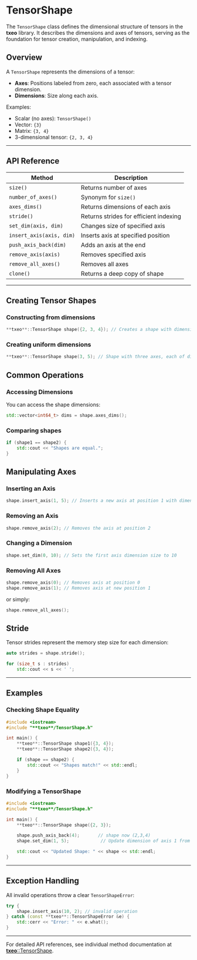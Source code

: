 # TensorShape

The `TensorShape` class defines the dimensional structure of tensors in the **txeo** library. It describes the dimensions and axes of tensors, serving as the foundation for tensor creation, manipulation, and indexing.

## Overview

A `TensorShape` represents the dimensions of a tensor:

- **Axes**: Positions labeled from zero, each associated with a tensor dimension.
- **Dimensions**: Size along each axis.

Examples:

- Scalar (no axes): `TensorShape()`
- Vector: `{3}`
- Matrix: `{3, 4}`
- 3-dimensional tensor: `{2, 3, 4}`

---

## API Reference

| Method                      | Description                                     |
|-----------------------------|-------------------------------------------------|
| `size()`                    | Returns number of axes                          |
| `number_of_axes()`          | Synonym for `size()`                            |
| `axes_dims()`               | Returns dimensions of each axis                 |
| `stride()`                  | Returns strides for efficient indexing          |
| `set_dim(axis, dim)`        | Changes size of specified axis                  |
| `insert_axis(axis, dim)`    | Inserts axis at specified position              |
| `push_axis_back(dim)`       | Adds an axis at the end                         |
| `remove_axis(axis)`         | Removes specified axis                          |
| `remove_all_axes()`         | Removes all axes                                |
| `clone()`                   | Returns a deep copy of shape                    |

---

## Creating Tensor Shapes

### Constructing from dimensions

```cpp
**txeo**::TensorShape shape({2, 3, 4}); // Creates a shape with dimensions 2x3x4
```

### Creating uniform dimensions

```cpp
**txeo**::TensorShape shape(3, 5); // Shape with three axes, each of dimension 5
```

## Common Operations

### Accessing Dimensions

You can access the shape dimensions:

```cpp
std::vector<int64_t> dims = shape.axes_dims();
```

### Comparing shapes

```cpp
if (shape1 == shape2) {
    std::cout << "Shapes are equal.";
}
```

## Manipulating Axes

### Inserting an Axis

```cpp
shape.insert_axis(1, 5); // Inserts a new axis at position 1 with dimension 5
```

### Removing an Axis

```cpp
shape.remove_axis(2); // Removes the axis at position 2
```

### Changing a Dimension

```cpp
shape.set_dim(0, 10); // Sets the first axis dimension size to 10
```

### Removing All Axes

```cpp
shape.remove_axis(0); // Removes axis at position 0
shape.remove_axis(1); // Removes axis at new position 1
```

or simply:

```cpp
shape.remove_all_axes();
```

## Stride

Tensor strides represent the memory step size for each dimension:

```cpp
auto strides = shape.stride();

for (size_t s : strides)
    std::cout << s << ' ';
```

---

## Examples

### Checking Shape Equality

```cpp
#include <iostream>
#include "**txeo**/TensorShape.h"

int main() {
    **txeo**::TensorShape shape1({3, 4});
    **txeo**::TensorShape shape2({3, 4});

    if (shape == shape2) {
        std::cout << "Shapes match!" << std::endl;
    }
}
```

### Modifying a TensorShape

```cpp
#include <iostream>
#include "**txeo**/TensorShape.h"

int main() {
    **txeo**::TensorShape shape({2, 3});

    shape.push_axis_back(4);       // shape now (2,3,4)
    shape.set_dim(1, 5);            // Update dimension of axis 1 from 3 to 5

    std::cout << "Updated Shape: " << shape << std::endl;
}
```

---

## Exception Handling

All invalid operations throw a clear `TensorShapeError`:

```cpp
try {
    shape.insert_axis(10, 2); // invalid operation
} catch (const **txeo**::TensorShapeError &e) {
    std::cerr << "Error: " << e.what();
}
```

---

For detailed API references, see individual method documentation at [**txeo**::TensorShape](https://**txeo**-doc.netlify.app/class**txeo**_1_1_tensor_shape.html).
